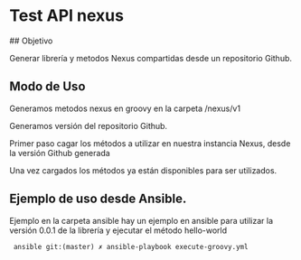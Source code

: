 # Test API nexus

## Objetivo

Generar librería y metodos Nexus compartidas desde un repositorio Github.

## Modo de Uso

Generamos metodos nexus en groovy en la carpeta /nexus/v1

Generamos versión del repositorio Github.

Primer paso cagar los métodos a utilizar en nuestra instancia Nexus, desde la versión Github generada

Una vez cargados los métodos ya están disponibles para ser utilizados.

## Ejemplo de uso desde Ansible.

Ejemplo en la carpeta ansible hay un ejemplo en ansible para utilizar la versión 0.0.1 de la librería y ejecutar el método hello-world

```
 ansible git:(master) ✗ ansible-playbook execute-groovy.yml
```

